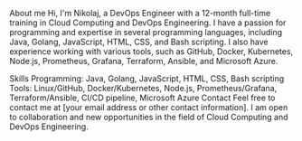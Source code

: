 About me
Hi, I'm Nikolaj, a DevOps Engineer with a 12-month full-time training in Cloud Computing and DevOps Engineering. I have a passion for programming and expertise in several programming languages, including Java, Golang, JavaScript, HTML, CSS, and Bash scripting. I also have experience working with various tools, such as GitHub, Docker, Kubernetes, Node.js, Prometheus, Grafana, Terraform, Ansible, and Microsoft Azure.

Skills
Programming: Java, Golang, JavaScript, HTML, CSS, Bash scripting
Tools: Linux/GitHub, Docker/Kubernetes, Node.js, Prometheus/Grafana, Terraform/Ansible, CI/CD pipeline, Microsoft Azure
Contact
Feel free to contact me at [your email address or other contact information]. I am open to collaboration and new opportunities in the field of Cloud Computing and DevOps Engineering.
